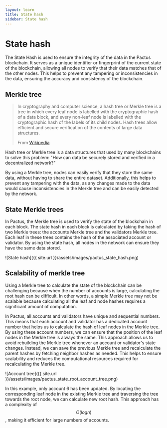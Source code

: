 ```yaml
---
layout: learn
title: State hash
sidebar: State hash
---
```


# State hash

The State Hash is used to ensure the integrity of the data in the Pactus blockchain.
It serves as a unique identifier or fingerprint of the current state of the blockchain,
allowing all nodes to verify that their data matches that of the other nodes.
This helps to prevent any tampering or inconsistencies in the data, ensuring the accuracy and consistency of the blockchain.

## Merkle tree

> In cryptography and computer science, a hash tree or Merkle tree is a tree in which every leaf node
> is labelled with the cryptographic hash of a data block, and every non-leaf node is labelled with
> the cryptographic hash of the labels of its child nodes. Hash trees allow efficient and secure
> verification of the contents of large data structures.
>
> From [Wikipedia](https://en.wikipedia.org/wiki/Merkle_tree)

Hash tree or Merkle tree is a data structures that used by many blockchains to solve this problem:
"How can data be securely stored and verified in a decentralized network?"

By using a Merkle tree, nodes can easily verify that they store the same data,
without having to share the entire dataset. Additionally, this helps to prevent any tampering with the data,
as any changes made to the data would cause inconsistencies in the Merkle tree and
can be easily detected by the network.

## State Merkle trees

In Pactus, the Merkle tree is used to verify the state of the blockchain in each block.
The state hash in each block is calculated by taking the hash of two Merkle trees:
the accounts Merkle tree and the validators Merkle tree.
Each leaf in these trees contains the hash of the associated account or validator.
By using the state hash, all nodes in the network can ensure they have the same data stored.

![State hash]({{ site.url }}/assets/images/pactus_state_hash.png)

## Scalability of merkle tree

Using a Merkle tree to calculate the state of the blockchain can be challenging
because when the number of accounts is large, calculating the root hash can be difficult.
In other words, a simple Merkle tree may not be scalable because calculating all the leaf
and node hashes requires a significant amount of computation.

In Pactus, all accounts and validators have unique and sequential numbers.
This means that each account and validator has a dedicated account number that helps us to
calculate the hash of leaf nodes in the Merkle tree.
By using these account numbers, we can ensure that the position of the leaf nodes in
the Merkle tree is always the same.
This approach allows us to avoid rebuilding the Merkle tree whenever an account or validator's state changes.
Instead, we can save the previous Merkle tree and recalculate the parent hashes by
fetching neighbor hashes as needed.
This helps to ensure scalability and reduces the computational resources required for recalculating the Merkle tree.

![Account tree]({{ site.url }}/assets/images/pactus_state_root_account_tree.png)

In this example, only account 6 has been updated.
By locating the corresponding leaf node in the existing Merkle tree and
traversing the tree towards the root node, we can calculate new root hash.
This approach has a complexity of $$ O(log n) $$, making it efficient for large numbers of accounts.
